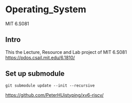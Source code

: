# Operating_System
MIT 6.S081
## Intro 
This the Lecture, Resource and Lab project of MIT 6.S081 
https://pdos.csail.mit.edu/6.1810/
## Set up submodule
```
git submodule update --init --recursive
```
https://github.com/PeterHUistyping/xv6-riscv/
